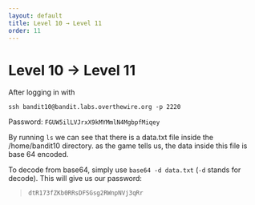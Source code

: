 ```yaml
---
layout: default
title: Level 10 → Level 11
order: 11
---
```


# Level 10 → Level 11
After logging in with 

`ssh bandit10@bandit.labs.overthewire.org -p 2220`

Password: `FGUW5ilLVJrxX9kMYMmlN4MgbpfMiqey`

By running `ls` we can see that there is a data.txt file inside the /home/bandit10 directory. as the game tells us, the data inside this file is base 64 encoded. 

To decode from base64, simply use `base64 -d data.txt` (`-d` stands for decode). This will give us our password:

> `dtR173fZKb0RRsDFSGsg2RWnpNVj3qRr`